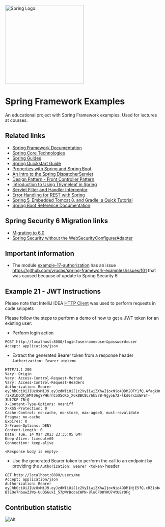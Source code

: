 <img src="https://github.com/vrudas/spring-framework-examples/assets/8240025/9d664274-e5b0-431b-8c09-9c29d9b92fa0" alt="Spring Logo" width="256"/>

# Spring Framework Examples
An educational project with Spring Framework examples. Used for lectures at courses.

## Related links
- [Spring Framework Documentation](https://docs.spring.io/spring-framework/docs/current/reference/html/)
- [Spring Core Technologies](https://docs.spring.io/spring-framework/docs/current/reference/html/core.html)
- [Spring Guides](https://spring.io/guides)
- [Spring Quickstart Guide](https://spring.io/quickstart)
- [Properties with Spring and Spring Boot](https://www.baeldung.com/properties-with-spring)
- [An Intro to the Spring DispatcherServlet](https://www.baeldung.com/spring-dispatcherservlet)
- [Design Pattern - Front Controller Pattern](https://www.tutorialspoint.com/design_pattern/front_controller_pattern.htm)
- [Introduction to Using Thymeleaf in Spring](https://www.baeldung.com/thymeleaf-in-spring-mvc)
- [Servlet Filter and Handler Interceptor](https://medium.com/techno101/servlet-filter-and-handler-interceptor-spring-boot-implementation-b58d397d9dbd)
- [Error Handling for REST with Spring](https://www.baeldung.com/exception-handling-for-rest-with-spring)
- [Spring 5, Embedded Tomcat 8, and Gradle: a Quick Tutorial](https://auth0.com/blog/spring-5-embedded-tomcat-8-gradle-tutorial/)
- [Spring Boot Reference Documentation](https://docs.spring.io/spring-boot/docs/current/reference/htmlsingle/)

## Spring Security 6 Migration links
- [Migrating to 6.0](https://docs.spring.io/spring-security/reference/migration/index.html)
- [Spring Security without the WebSecurityConfigurerAdapter](https://spring.io/blog/2022/02/21/spring-security-without-the-websecurityconfigureradapter)

## Important information
- The module [example-17-authorization](example-17-authorization) has an issue https://github.com/vrudas/spring-framework-examples/issues/101 that was caused because of update to Spring Security 6

## Example 21 - JWT Instructions

Please note that IntelliJ IDEA [HTTP Client](https://blog.jetbrains.com/idea/2020/09/at-your-request-use-the-http-client-in-intellij-idea-for-spring-boot-restful-web-services/) was used to perform requests in code snippets

Please follow the steps to perform a demo of how to get a JWT token for an existing user:

- Perform login action
```HTTP request
POST http://localhost:8080/login?username=user&password=user
Accept: application/json
```

- Extract the generated Bearer token from a response header `Authorization: Bearer <token>`
```
HTTP/1.1 200
Vary: Origin
Vary: Access-Control-Request-Method
Vary: Access-Control-Request-Headers
Authorization: Bearer eyJhbGciOiJIUzUxMiJ9.eyJzdWIiOiJ1c2VyIiwiZXhwIjoxNjc4ODM2OTY1fQ.Afagk8no-r2kUiDOdtjWMT06gYPHkrhCoOSoK5_X6k8BC8Lr6k5rB-9gyoE72-lkd0rx1sEPET-3Uf7KP-7BrQ
X-Content-Type-Options: nosniff
X-XSS-Protection: 0
Cache-Control: no-cache, no-store, max-age=0, must-revalidate
Pragma: no-cache
Expires: 0
X-Frame-Options: DENY
Content-Length: 0
Date: Tue, 14 Mar 2023 23:35:05 GMT
Keep-Alive: timeout=60
Connection: keep-alive

<Response body is empty>
```

- Use the generated Bearer token to perform the call to an endpoint by providing the `Authorization: Bearer <token>` header
```HTTP request
GET http://localhost:8080/users/me
Accept: application/json
Authorization: Bearer eyJhbGciOiJIUzUxMiJ9.eyJzdWIiOiJ1c2VyIiwiZXhwIjoxNjc4ODM1NjE5fQ.cRZ1ob4XZfG5RnU0jl2kdPihc9Ln-BlEOe7hbuwZJWp-UuQSGukI_57pWrBcdaCWPN-8luCF08YWU74tUErOFg
```

## Contribution statistic
![Alt](https://repobeats.axiom.co/api/embed/ea96de66d99f0b7879faf1dd630824e3b2339f78.svg "Repobeats analytics image")
